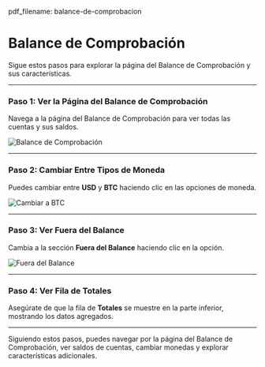 pdf_filename: balance-de-comprobacion

# Balance de Comprobación

Sigue estos pasos para explorar la página del Balance de Comprobación y sus características.

---

### Paso 1: Ver la Página del Balance de Comprobación

Navega a la página del Balance de Comprobación para ver todas las cuentas y sus saldos.

![Balance de Comprobación](./screenshots/trial-balance.cy.ts/trial-balance.png)

---

<!-- new-page -->

### Paso 2: Cambiar Entre Tipos de Moneda

Puedes cambiar entre **USD** y **BTC** haciendo clic en las opciones de moneda.

![Cambiar a BTC](./screenshots/trial-balance.cy.ts/trial-balance-btc-currency.png)

---

<!-- new-page -->

### Paso 3: Ver Fuera del Balance

Cambia a la sección **Fuera del Balance** haciendo clic en la opción.

![Fuera del Balance](./screenshots/trial-balance.cy.ts/off-balance-sheet.png)

---

### Paso 4: Ver Fila de Totales

Asegúrate de que la fila de **Totales** se muestre en la parte inferior, mostrando los datos agregados.

---

Siguiendo estos pasos, puedes navegar por la página del Balance de Comprobación, ver saldos de cuentas, cambiar monedas y explorar características adicionales.